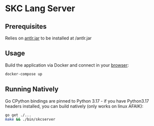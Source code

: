 # SKC Lang Server

## Prerequisites
Relies on [antlr.jar](https://www.antlr.org/download.html) to be installed at /antlr.jar

## Usage
Build the application via Docker and connect in your [browser](http://localhost:8080):
```bash
docker-compose up
```

## Running Natively
Go CPython bindings are pinned to Python 3.17 - if you have Python3.17 headers installed, you can build natively (only works on linux AFAIK):
```bash
go get ./...
make && ./bin/skcserver
```
